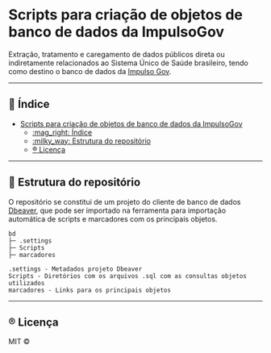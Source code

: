 <!--
SPDX-FileCopyrightText: 2021, 2022 ImpulsoGov <contato@impulsogov.org>

SPDX-License-Identifier: MIT
-->

# Scripts para criação de objetos de banco de dados da ImpulsoGov

Extração, tratamento e caregamento de dados públicos direta ou indiretamente relacionados ao Sistema Único de Saúde brasileiro, tendo como destino o banco de dados da [Impulso Gov](https://impulsogov.org/).

*******
## :mag_right: Índice
- [Scripts para criação de objetos de banco de dados da ImpulsoGov](#scripts-para-criação-de-objetos-de-banco-de-dados-da-impulsogov)
  - [:mag\_right: Índice](#mag_right-índice)
  - [:milky\_way: Estrutura do repositório](#milky_way-estrutura-do-repositório)
  - [:registered: Licença](#registered-licença)
*******
  
  
 <div id='estrutura'/>  
 
 ## :milky_way: Estrutura do repositório

O repositório se constitui de um projeto do cliente de banco de dados [Dbeaver](https://dbeaver.io/), que pode ser importado na ferramenta para importação automática de scripts e marcadores com os principais objetos.

```plain
bd
├─ .settings
├─ Scripts
├─ marcadores
```

```plain
.settings - Metadados projeto Dbeaver
Scripts - Diretórios com os arquivos .sql com as consultas objetos utilizados
marcadores - Links para os principais objetos
```

*******
<div id='licenca'/>  

## :registered: Licença
MIT ©
